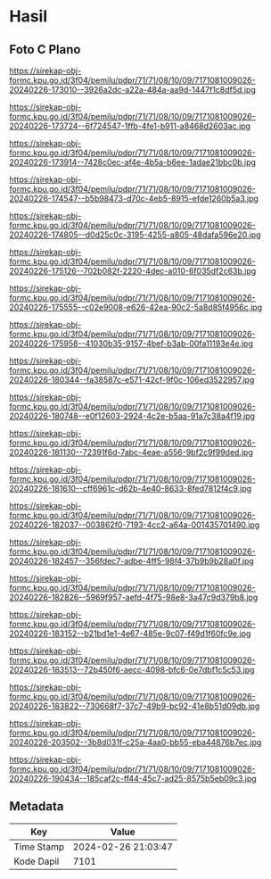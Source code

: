 # Hasil

## Foto C Plano

https://sirekap-obj-formc.kpu.go.id/3f04/pemilu/pdpr/71/71/08/10/09/7171081009026-20240226-173010--3926a2dc-a22a-484a-aa9d-1447f1c8df5d.jpg

https://sirekap-obj-formc.kpu.go.id/3f04/pemilu/pdpr/71/71/08/10/09/7171081009026-20240226-173724--6f724547-1ffb-4fe1-b911-a8468d2603ac.jpg

https://sirekap-obj-formc.kpu.go.id/3f04/pemilu/pdpr/71/71/08/10/09/7171081009026-20240226-173914--7428c0ec-af4e-4b5a-b6ee-1adae21bbc0b.jpg

https://sirekap-obj-formc.kpu.go.id/3f04/pemilu/pdpr/71/71/08/10/09/7171081009026-20240226-174547--b5b98473-d70c-4eb5-8915-efde1260b5a3.jpg

https://sirekap-obj-formc.kpu.go.id/3f04/pemilu/pdpr/71/71/08/10/09/7171081009026-20240226-174805--d0d25c0c-3195-4255-a805-48dafa596e20.jpg

https://sirekap-obj-formc.kpu.go.id/3f04/pemilu/pdpr/71/71/08/10/09/7171081009026-20240226-175126--702b082f-2220-4dec-a010-6f035df2c63b.jpg

https://sirekap-obj-formc.kpu.go.id/3f04/pemilu/pdpr/71/71/08/10/09/7171081009026-20240226-175555--c02e9008-e626-42ea-90c2-5a8d85f4956c.jpg

https://sirekap-obj-formc.kpu.go.id/3f04/pemilu/pdpr/71/71/08/10/09/7171081009026-20240226-175958--41030b35-9157-4bef-b3ab-00fa11193e4e.jpg

https://sirekap-obj-formc.kpu.go.id/3f04/pemilu/pdpr/71/71/08/10/09/7171081009026-20240226-180344--fa38587c-e571-42cf-9f0c-106ed3522957.jpg

https://sirekap-obj-formc.kpu.go.id/3f04/pemilu/pdpr/71/71/08/10/09/7171081009026-20240226-180748--e0f12603-2924-4c2e-b5aa-91a7c38a4f19.jpg

https://sirekap-obj-formc.kpu.go.id/3f04/pemilu/pdpr/71/71/08/10/09/7171081009026-20240226-181130--72391f6d-7abc-4eae-a556-9bf2c9f99ded.jpg

https://sirekap-obj-formc.kpu.go.id/3f04/pemilu/pdpr/71/71/08/10/09/7171081009026-20240226-181610--cff6961c-d62b-4e40-8633-8fed7812f4c9.jpg

https://sirekap-obj-formc.kpu.go.id/3f04/pemilu/pdpr/71/71/08/10/09/7171081009026-20240226-182037--003862f0-7193-4cc2-a64a-001435701490.jpg

https://sirekap-obj-formc.kpu.go.id/3f04/pemilu/pdpr/71/71/08/10/09/7171081009026-20240226-182457--356fdec7-adbe-4ff5-98f4-37b9b9b28a0f.jpg

https://sirekap-obj-formc.kpu.go.id/3f04/pemilu/pdpr/71/71/08/10/09/7171081009026-20240226-182826--5969f957-aefd-4f75-98e8-3a47c9d379b8.jpg

https://sirekap-obj-formc.kpu.go.id/3f04/pemilu/pdpr/71/71/08/10/09/7171081009026-20240226-183152--b21bd1e1-4e67-485e-9c07-f49d1f60fc9e.jpg

https://sirekap-obj-formc.kpu.go.id/3f04/pemilu/pdpr/71/71/08/10/09/7171081009026-20240226-183513--72b450f6-aecc-4098-bfc6-0e7dbf1c5c53.jpg

https://sirekap-obj-formc.kpu.go.id/3f04/pemilu/pdpr/71/71/08/10/09/7171081009026-20240226-183822--730668f7-37c7-49b9-bc92-41e8b51d09db.jpg

https://sirekap-obj-formc.kpu.go.id/3f04/pemilu/pdpr/71/71/08/10/09/7171081009026-20240226-203502--3b8d031f-c25a-4aa0-bb55-eba44876b7ec.jpg

https://sirekap-obj-formc.kpu.go.id/3f04/pemilu/pdpr/71/71/08/10/09/7171081009026-20240226-190434--185caf2c-ff44-45c7-ad25-8575b5eb09c3.jpg


## Metadata

| Key        | Value               |
| ---------- | ------------------- |
| Time Stamp | 2024-02-26 21:03:47 |
| Kode Dapil | 7101                |



